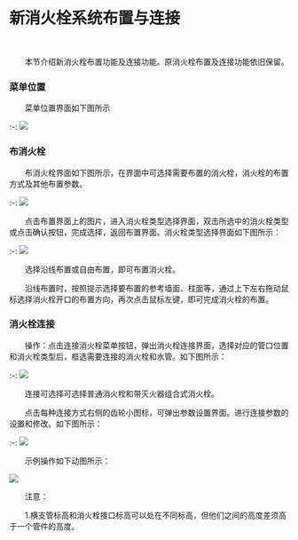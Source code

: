 # 新消火栓系统布置与连接
<br/>

&emsp;&emsp;本节介绍新消火栓布置功能及连接功能。原消火栓布置及连接功能依旧保留。
### 菜单位置
&emsp;&emsp;菜单位置界面如下图所示

:-: ![](.topwrite/assets/image_1658973813101.png)

### 布消火栓

&emsp;&emsp;布消火栓界面如下图所示，在界面中可选择需要布置的消火栓，消火栓的布置方式及其他布置参数。

:-: ![](.topwrite/assets/image_1658974123237.png)

&emsp;&emsp;点击布置界面上的图片，进入消火栓类型选择界面，双击所选中的消火栓类型或点击确认按钮，完成选择，返回布置界面。消火栓类型选择界面如下图所示：

:-: ![](.topwrite/assets/image_1658974273847.png)

&emsp;&emsp;选择沿线布置或自由布置，即可布置消火栓。

&emsp;&emsp;沿线布置时，按照提示选择要布置的参考墙面、柱面等，通过上下左右拖动鼠标选择消火栓开口的布置方向，再次点击鼠标左键，即可完成消火栓的布置。

### 消火栓连接
&emsp;&emsp;操作：点击连接消火栓菜单按钮，弹出消火栓连接界面，选择对应的管口位置和消火栓类型后，框选需要连接的消火栓和水管。如下图所示：

:-: ![](.topwrite/assets/image_1658975548345.png)

&emsp;&emsp;连接可选择可选择普通消火栓和带灭火器组合式消火栓。

&emsp;&emsp;点击每种连接方式右侧的齿轮小图标，可弹出参数设置界面。进行连接参数的设置和修改。如下图所示：

:-: ![](.topwrite/assets/image_1658976353245.png)

&emsp;&emsp;示例操作如下动图所示：

![](.topwrite/assets/02消火栓.gif)

&emsp;&emsp;注意：

&emsp;&emsp;1.横支管标高和消火栓接口标高可以处在不同标高，但他们之间的高度差须高于一个管件的高度。

 







